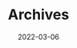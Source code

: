 ---
title: "Archives"
date: 2022-03-06
lastmod: 2023-09-23
layout: "archives"
slug: "archives"
menu:
    main:
        weight: 2
        params: 
            icon: archives
---